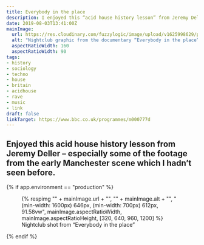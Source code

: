 ```yaml
---
title: Everybody in the place
description: I enjoyed this “acid house history lesson” from Jeremy Deller
date: 2019-08-03T13:41:00Z
mainImage:
  url: https://res.cloudinary.com/fuzzylogic/image/upload/v1625998629/p07hsqny_wzkfgu.jpg
  alt: "Nightclub graphic from the documentary “Everybody in the place”"
  aspectRatioWidth: 160
  aspectRatioWidth: 90
tags:
- history
- sociology
- techno
- house
- britain
- acidhouse
- rave
- music
- link
draft: false
linkTarget: https://www.bbc.co.uk/programmes/m000777d
---
```

Enjoyed this acid house history lesson from Jeremy Deller – especially some of the footage from the early Manchester scene which I hadn’t seen before.
---

{% if app.environment == "production" %}

<figure>
  {% respimg "" + mainImage.url + "",
  "" + mainImage.alt + "",
  "(min-width: 1600px) 646px, (min-width: 700px) 612px, 91.58vw",
  mainImage.aspectRatioWidth, mainImage.aspectRatioHeight,
  [320, 640, 960, 1200] %}
  <figcaption>Nightclub shot from “Everybody in the place”</figcaption>
</figure>

{% endif %}
